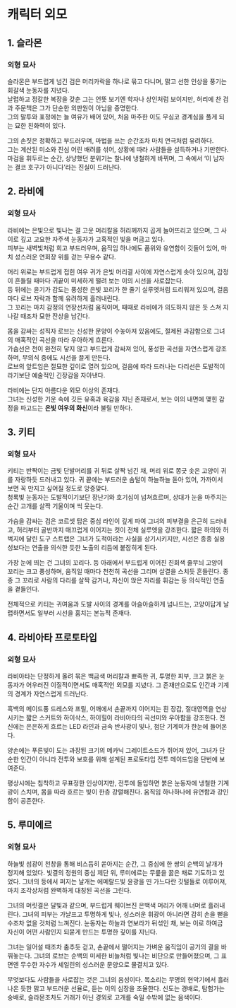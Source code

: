 # 캐릭터 외모

## 1. 슬라몬

### 외형 묘사

슬라몬은 부드럽게 넘긴 검은 머리카락을 하나로 묶고 다니며, 맑고 선한 인상을 풍기는 회갈색 눈동자를 지녔다.  
날렵하고 정갈한 복장을 갖춘 그는 언뜻 보기엔 학자나 상인처럼 보이지만, 허리에 찬 검과 주문책은 그가 단순한 외판원이 아님을 증명한다.  
그의 말투와 표정에는 늘 여유가 배어 있어, 처음 마주한 이도 무심코 경계심을 풀게 되는 묘한 친화력이 있다.

그의 손짓은 정확하고 부드러우며, 마법을 쓰는 순간조차 마치 연극처럼 유려하다.  
그는 계산된 미소와 진심 어린 배려를 섞어, 상황에 따라 사람들을 설득하거나 기만한다.  
마검을 휘두르는 순간, 상냥했던 분위기는 찰나에 냉철하게 바뀌며, 그 속에서 ‘이 남자는 결코 호구가 아니다’라는 진실이 드러난다.

## 2. 라비에

### 외형 묘사

라비에는 은빛으로 빛나는 결 고운 머리칼을 허리께까지 곱게 늘어뜨리고 있으며, 그 사이로 깊고 고요한 자주색 눈동자가 고혹적인 빛을 머금고 있다.  
피부는 새벽빛처럼 희고 부드러우며, 움직임 하나에도 품위와 유연함이 깃들어 있어, 마치 성스러운 연회장 위를 걷는 무용수 같다.

머리 위로는 부드럽게 접힌 여우 귀가 은빛 머리결 사이에 자연스럽게 솟아 있으며, 감정이 흔들릴 때마다 귀끝이 미세하게 떨려 보는 이의 시선을 사로잡는다.  
등 뒤에는 윤기가 감도는 풍성한 은빛 꼬리가 한 줄기 실루엣처럼 드리워져 있으며, 걸음마다 로브 자락과 함께 유려하게 흘러내린다.  
그 꼬리는 마치 감정의 연장선처럼 움직이며, 때때로 라비에가 의도하지 않은 듯 스쳐 지나갈 때조차 묘한 잔상을 남긴다.

몸을 감싸는 성직자 로브는 신성한 문양이 수놓아져 있음에도, 절제된 과감함으로 그녀의 매혹적인 곡선을 따라 우아하게 흐른다.  
가슴선은 천이 완전히 닿지 않고 부드럽게 감싸져 있어, 풍성한 곡선을 자연스럽게 강조하며, 무의식 중에도 시선을 끌게 만든다.  
로브의 앞트임은 절묘한 깊이로 열려 있으며, 걸음에 따라 드러나는 다리선은 도발적이라기보단 예술적인 긴장감을 자아낸다.

라비에는 단지 아름다운 외모 이상의 존재다.  
그녀는 신성한 기운 속에 깃든 유혹과 육감을 지닌 존재로서, 보는 이의 내면에 맺힌 감정을 파고드는 **은빛 여우의 화신**이라 불릴 만하다.

## 3. 키티

### 외형 묘사

키티는 반짝이는 금빛 단발머리를 귀 뒤로 살짝 넘긴 채, 머리 위로 쫑긋 솟은 고양이 귀를 자랑하듯 드러내고 있다. 귀 끝에는 부드러운 솜털이 하늘하늘 돋아 있어, 가까이서 보면 꼭 만지고 싶어질 정도로 앙증맞다.  
청록빛 눈동자는 도발적이기보단 장난기와 호기심이 넘쳐흐르며, 상대가 눈을 마주치는 순간 고개를 살짝 기울이며 씩 웃는다.

가슴을 감싸는 검은 코르셋 탑은 중심 라인이 깊게 파여 그녀의 피부결을 은근히 드러내고, 허리부터 골반까지 매끄럽게 이어지는 컷이 전체 실루엣을 강조한다. 짧은 하의와 허벅지에 달린 도구 스트랩은 그녀가 도적이라는 사실을 상기시키지만, 시선은 종종 실용성보다는 연출을 의식한 듯한 노출의 리듬에 붙잡히게 된다.

가장 눈에 띄는 건 그녀의 꼬리다. 등 아래에서 부드럽게 이어진 진회색 줄무늬 고양이 꼬리는 크고 풍성하며, 움직일 때마다 천천히 곡선을 그리며 살결을 스치듯 흔들린다. 종종 그 꼬리로 사람의 다리를 살짝 감거나, 자신이 앉은 자리를 휘감는 등 의식적인 연출을 곁들인다.

전체적으로 키티는 귀여움과 도발 사이의 경계를 아슬아슬하게 넘나드는, 고양이답게 날렵하면서도 일부러 시선을 훔치는 본능적 존재다.

## 4. 라비아타 프로토타입

### 외형 묘사

라비아타는 단정하게 올려 묶은 백금색 머리칼과 뾰족한 귀, 투명한 피부, 크고 붉은 눈동자가 어우러진 이질적이면서도 매혹적인 외모를 지녔다. 그 존재만으로도 인간과 기계의 경계가 자연스럽게 드러난다.

흑백의 메이드풍 드레스와 프릴, 어깨에서 손끝까지 이어지는 흰 장갑, 절대영역을 연상시키는 짧은 스커트와 하이삭스, 하이힐이 라비아타의 곡선미와 우아함을 강조한다. 전신에는 은은하게 흐르는 LED 라인과 금속 반사광이 빛나, 첨단 기계미가 한눈에 들어온다.

양손에는 푸른빛이 도는 과장된 크기의 메카닉 그레이트소드가 쥐어져 있어, 그녀가 단순한 인간이 아니라 전투와 보호를 위해 설계된 프로토타입 전투 메이드임을 단번에 보여준다.

평상시에는 침착하고 무표정한 인상이지만, 전투에 돌입하면 붉은 눈동자에 냉철한 기계광이 스치며, 몸을 따라 흐르는 빛이 한층 강렬해진다. 움직임 하나하나에 유연함과 강인함이 공존한다.

## 5. 루미에르

### 외형 묘사

하늘빛 섬광이 천창을 통해 비스듬히 쏟아지는 순간, 그 중심에 한 쌍의 순백의 날개가 정지해 있었다.
빛결의 정원의 중심 제단 위, 루미에르는 무릎을 꿇은 채로 기도하고 있었다. 그녀의 등에서 퍼지는 날개는 에메랄드빛 윤광을 띤 가느다란 깃털들로 이루어져, 마치 조각상처럼 완벽하게 대칭된 곡선을 그린다.

그녀의 머릿결은 달빛과 같으며, 부드럽게 웨이브진 은백색 머리가 어깨 너머로 흘러내린다. 그녀의 피부는 가냘프고 투명하게 빛나, 성스러운 휘광이 아니라면 감히 손을 뻗을 수조차 없을 것처럼 느껴진다.
눈동자는 하늘과 연보라가 뒤섞인 채, 보는 이로 하여금 자신이 어떤 사람인지 되묻게 만드는 투명한 깊이를 지닌다.

그녀는 일어설 때조차 춤추듯 걷고, 손끝에서 떨어지는 가벼운 움직임이 공기의 결을 바꿔놓는다. 그녀의 로브는 순백의 미세한 비늘처럼 빛나는 비단으로 만들어졌으며, 그 표면엔 무수한 자수가 셰일린의 성스러운 문양으로 물결치고 있다.

무엇보다도 사람들을 사로잡는 것은 그녀의 음성이다.
목소리는 무명의 현악기에서 흘러나온 듯한 맑고 부드러운 선율로, 듣는 이의 심장을 조율한다. 신도는 경배로, 탐험가는 숭배로, 슬라몬조차도 거래가 아닌 경외로 고개를 숙일 수밖에 없는 음색이다.
